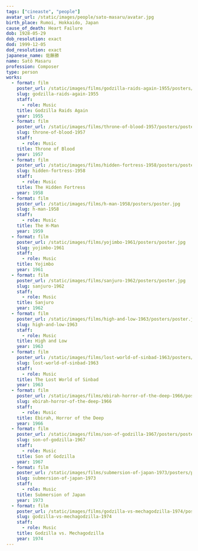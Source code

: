 ```yaml
---
tags: ["cineaste", "people"]
avatar_url: /static/images/people/sato-masaru/avatar.jpg
birth_place: Rumoi, Hokkaido, Japan
cause_of_death: Heart Failure
dob: 1928-05-29
dob_resolution: exact
dod: 1999-12-05
dod_resolution: exact
japanese_name: 佐藤勝
name: Satô Masaru
profession: Composer
type: person
works:
  - format: film
    poster_url: /static/images/films/godzilla-raids-again-1955/posters/poster.jpg
    slug: godzilla-raids-again-1955
    staff:
      - role: Music
    title: Godzilla Raids Again
    year: 1955
  - format: film
    poster_url: /static/images/films/throne-of-blood-1957/posters/poster.jpg
    slug: throne-of-blood-1957
    staff:
      - role: Music
    title: Throne of Blood
    year: 1957
  - format: film
    poster_url: /static/images/films/hidden-fortress-1958/posters/poster.jpg
    slug: hidden-fortress-1958
    staff:
      - role: Music
    title: The Hidden Fortress
    year: 1958
  - format: film
    poster_url: /static/images/films/h-man-1958/posters/poster.jpg
    slug: h-man-1958
    staff:
      - role: Music
    title: The H-Man
    year: 1959
  - format: film
    poster_url: /static/images/films/yojimbo-1961/posters/poster.jpg
    slug: yojimbo-1961
    staff:
      - role: Music
    title: Yojimbo
    year: 1961
  - format: film
    poster_url: /static/images/films/sanjuro-1962/posters/poster.jpg
    slug: sanjuro-1962
    staff:
      - role: Music
    title: Sanjuro
    year: 1962
  - format: film
    poster_url: /static/images/films/high-and-low-1963/posters/poster.jpg
    slug: high-and-low-1963
    staff:
      - role: Music
    title: High and Low
    year: 1963
  - format: film
    poster_url: /static/images/films/lost-world-of-sinbad-1963/posters/poster.jpg
    slug: lost-world-of-sinbad-1963
    staff:
      - role: Music
    title: The Lost World of Sinbad
    year: 1963
  - format: film
    poster_url: /static/images/films/ebirah-horror-of-the-deep-1966/posters/poster.jpg
    slug: ebirah-horror-of-the-deep-1966
    staff:
      - role: Music
    title: Ebirah, Horror of the Deep
    year: 1966
  - format: film
    poster_url: /static/images/films/son-of-godzilla-1967/posters/poster.jpg
    slug: son-of-godzilla-1967
    staff:
      - role: Music
    title: Son of Godzilla
    year: 1967
  - format: film
    poster_url: /static/images/films/submersion-of-japan-1973/posters/poster.jpg
    slug: submersion-of-japan-1973
    staff:
      - role: Music
    title: Submersion of Japan
    year: 1973
  - format: film
    poster_url: /static/images/films/godzilla-vs-mechagodzilla-1974/posters/poster.jpg
    slug: godzilla-vs-mechagodzilla-1974
    staff:
      - role: Music
    title: Godzilla vs. Mechagodzilla
    year: 1974
---
```

